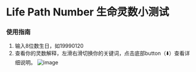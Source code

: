 # Life Path Number 生命灵数小测试

### 使用指南

1. 输入8位数生日，如19990120
2. 查看你的灵数解释，左滑右滑切换你的关键词，点击底部button（⬇️）查看详细说明。
 ![image](https://github.com/tomoko-tiba/tomoko-tiba.github.io/assets/41440180/c5ecd00c-daa7-4c27-9ec2-0b51d4cb8c0b)
